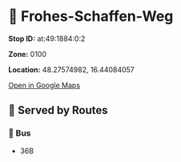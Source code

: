 # 🚉 Frohes-Schaffen-Weg


**Stop ID:** at:49:1884:0:2

**Zone:** 0100

**Location:** 48.27574982, 16.44084057

[Open in Google Maps](https://www.google.com/maps?q=48.27574982,16.44084057)

## 🚆 Served by Routes

### 🚌 Bus
- 36B